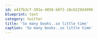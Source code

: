 ```yaml
---
id: e437b3cf-391e-4858-b0f3-18c6229d4990
blueprint: text
category: twitter
title: 'So many books..so little time'
caption: 'So many books..so little time'
---
```

